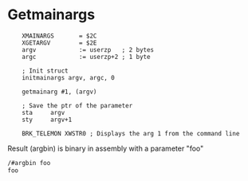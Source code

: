 
# Getmainargs

```ca65
	XMAINARGS       = $2C
	XGETARGV        = $2E
	argv            := userzp   ; 2 bytes
	argc            := userzp+2 ; 1 byte

	; Init struct
	initmainargs argv, argc, 0

    getmainarg #1, (argv)

	; Save the ptr of the parameter
    sta     argv
    sty     argv+1

	BRK_TELEMON XWSTR0 ; Displays the arg 1 from the command line

```

Result (argbin) is binary in assembly with a parameter "foo"

```bash
/#argbin foo
foo
```


